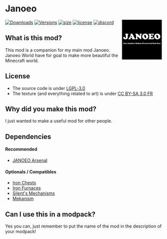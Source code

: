 # Janoeo

<img src="https://raw.githubusercontent.com/AlasDiablo/JANOEO/1.15/textures/desc/logo.png" alt="AkumaCodeBlack" align=right width=128px />

[![Downloads](http://cf.way2muchnoise.eu/full_janoeo-world_downloads.svg)](https://www.curseforge.com/minecraft/mc-mods/janoeo-world)
[![Versions](http://cf.way2muchnoise.eu/versions/janoeo-world.svg)](https://www.curseforge.com/minecraft/mc-mods/janoeo/files)
[![size](https://img.shields.io/github/repo-size/AlasDiablo/JANOEO-World)](https://github.com/AlasDiablo/JANOEO-World)
[![license](https://img.shields.io/github/license/AlasDiablo/JANOEO-World)](https://github.com/AlasDiablo/JANOEO-World/blob/master/LICENSE)
[![discord](https://img.shields.io/discord/630863620842061877)](https://discord.gg/KkzqnzA)

## What is this mod?
This mod is a companion for my main mod Janoeo.
Janoeo World have for goal to make more beautiful the Minecraft world.

## License

- The source code is under [LGPL-3.0](https://www.gnu.org/licenses/lgpl-3.0.en.html)
- The texture (and everything related to art) is under [CC BY-SA 3.0 FR](https://creativecommons.org/licenses/by-sa/3.0/fr/deed.en)

## Why did you make this mod?

I just wanted to make a useful mod for other people.

## Dependencies

#### Recommended
+ [JANOEO Arsenal](https://www.curseforge.com/minecraft/mc-mods/janoeo-arsenal)
#### Optionals / Compatibles
+ [Iron Chests](https://www.curseforge.com/minecraft/mc-mods/iron-chests)
+ [Iron Furnaces](https://www.curseforge.com/minecraft/mc-mods/iron-furnaces)
+ [Silent's Mechanisms](https://www.curseforge.com/minecraft/mc-mods/silents-mechanisms)
+ [Mekanism](https://www.curseforge.com/minecraft/mc-mods/mekanism)

## Can I use this in a modpack?

Yes you can, just remember to put the name of the mod in the description of your modpack!